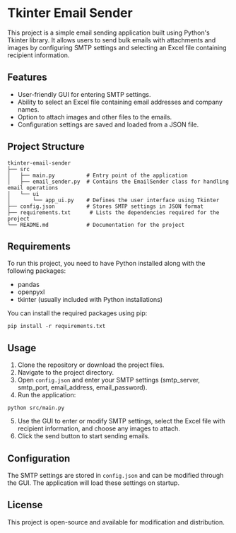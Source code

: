 # Tkinter Email Sender

This project is a simple email sending application built using Python's Tkinter library. It allows users to send bulk emails with attachments and images by configuring SMTP settings and selecting an Excel file containing recipient information.

## Features

- User-friendly GUI for entering SMTP settings.
- Ability to select an Excel file containing email addresses and company names.
- Option to attach images and other files to the emails.
- Configuration settings are saved and loaded from a JSON file.

## Project Structure

```
tkinter-email-sender
├── src
│   ├── main.py          # Entry point of the application
│   ├── email_sender.py  # Contains the EmailSender class for handling email operations
│   └── ui
│       └── app_ui.py    # Defines the user interface using Tkinter
├── config.json          # Stores SMTP settings in JSON format
├── requirements.txt      # Lists the dependencies required for the project
└── README.md            # Documentation for the project
```

## Requirements

To run this project, you need to have Python installed along with the following packages:

- pandas
- openpyxl
- tkinter (usually included with Python installations)

You can install the required packages using pip:

```
pip install -r requirements.txt
```

## Usage

1. Clone the repository or download the project files.
2. Navigate to the project directory.
3. Open `config.json` and enter your SMTP settings (smtp_server, smtp_port, email_address, email_password).
4. Run the application:

```
python src/main.py
```

5. Use the GUI to enter or modify SMTP settings, select the Excel file with recipient information, and choose any images to attach.
6. Click the send button to start sending emails.

## Configuration

The SMTP settings are stored in `config.json` and can be modified through the GUI. The application will load these settings on startup.

## License

This project is open-source and available for modification and distribution.